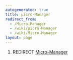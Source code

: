 ```yaml
---
autogenerated: true
title: µicro-Manager
redirect_from:
  - /Μicro-Manager
  - /wiki/µicro-Manager
  - /wiki/Μicro-Manager
layout: page
---
```


1.  REDIRECT [Micro-Manager](Micro-Manager "wikilink")
